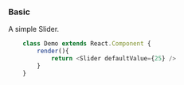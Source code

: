 ### Basic
A simple Slider.
```javascript
    class Demo extends React.Component {
        render(){
            return <Slider defaultValue={25} />
        }
    }
```